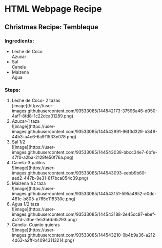 <h1> HTML Webpage Recipe </h1>
<h2> Christmas Recipe: Tembleque</h2> 

<h3> Ingredients: </h3>

<ul> 
  <li>Leche de Coco</li>Azucar
   <li>Sal </li>Canela
    <li>Maizena </li>Agua
</ul>

<h3> Steps: </h3>
<ol>
  <li>Leche de Coco- 2 tazas </li> [image](https://user-images.githubusercontent.com/93533085/144542173-37596a46-d050-4af1-8fd8-1c22dca31289.png)

  <li>Azucar-1 taza </li>![image](https://user-images.githubusercontent.com/93533085/144542991-96f3d329-b349-44b3-a4c6-6a9f1533e078.png)

  <li>Sal 1/2 </li>![image](https://user-images.githubusercontent.com/93533085/144543038-bbcc34e7-6bfe-47f0-a2ba-2129fe50f76a.png)

  <li>Canela-3 palitos </li>![image](https://user-images.githubusercontent.com/93533085/144543093-eebb9b60-aed2-447b-9e31-8f7bca054c39.png)

  <li>Maizena 1/2 taza </li>![image](https://user-images.githubusercontent.com/93533085/144543151-595a4852-e0dc-481c-b805-a765e118330e.png)

  <li>Agua 1/2 taza </li>![image](https://user-images.githubusercontent.com/93533085/144543188-2e45cc97-ebef-4c2d-a3be-fe53b6b65293.png)

  <li>Canela- Cuanto quieras </li>![image](https://user-images.githubusercontent.com/93533085/144543210-0b4b9a36-a212-4d63-a2ff-b40943113214.png)

  
</ol>
